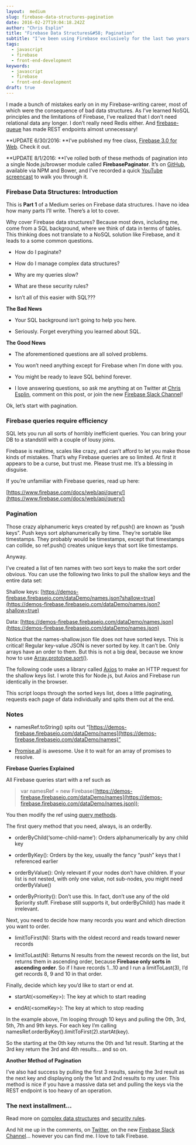 ```yaml
---
layout:  medium
slug: firebase-data-structures-pagination
date: 2016-02-27T19:04:18.242Z
author: "Chris Esplin"
title: "Firebase Data Structures&#58; Pagination"
subtitle: "I’ve been using Firebase exclusively for the last two years. Yeah yeah, I’ve got an elasticsearch cluster, and Redis caches some of my data, but Firebase is my one source of truth."
tags:
  - javascript
  - firebase
  - front-end-development
keywords:
  - javascript
  - firebase
  - front-end-development
draft: true
---
```


I made a bunch of mistakes early on in my Firebase-writing career, most of which were the consequence of bad data structures. As I’ve learned NoSQL principles and the limitations of Firebase, I’ve realized that I don’t need relational data any longer. I don’t really need Redis either. And [firebase-queue](https://github.com/firebase/firebase-queue) has made REST endpoints almost unnecessary!

**UPDATE 6/30/2016: **I’ve published my free class, [Firebase 3.0 for Web](https://t.co/3eNdfsMtfu). Check it out.

**UPDATE 8/1/2016: **I’ve rolled both of these methods of pagination into a single Node.js/browser module called **FirebasePaginator**. It’s on [GitHub](https://github.com/deltaepsilon/firebase-paginator), available via NPM and Bower, and I’ve recorded a quick [YouTube screencast](https://youtu.be/CH9ptm4NeTw) to walk you through it.

### Firebase Data Structures: Introduction

This is **Part 1** of a Medium series on Firebase data structures. I have no idea how many parts I’ll write. There’s a lot to cover.

Why cover Firebase data structures? Because most devs, including me, come from a SQL background, where we think of data in terms of tables. This thinking does not translate to a NoSQL solution like Firebase, and it leads to a some common questions.

* How do I paginate?

* How do I manage complex data structures?

* Why are my queries slow?

* What are these security rules?

* Isn’t all of this easier with SQL???

**The Bad News**

* Your SQL background isn’t going to help you here.

* Seriously. Forget everything you learned about SQL.

**The Good News**

* The aforementioned questions are all solved problems.

* You won’t need anything except for Firebase when I’m done with you.

* You might be ready to leave SQL behind forever.

* I love answering questions, so ask me anything at on Twitter at [Chris Esplin](https://twitter.com/ChrisEsplin), comment on this post, or join the new [Firebase Slack Channel](https://firebase-community.appspot.com/)!

Ok, let’s start with pagination.

### Firebase queries require efficiency

SQL lets you run all sorts of horribly inefficient queries. You can bring your DB to a standstill with a couple of lousy joins.

Firebase is realtime, scales like crazy, and can’t afford to let you make those kinds of mistakes. That’s why Firebase queries are so limited. At first it appears to be a curse, but trust me. Please trust me. It’s a blessing in disguise.

If you’re unfamiliar with Firebase queries, read up here:

[https://www.firebase.com/docs/web/api/query/](https://www.firebase.com/docs/web/api/query/)

### **Pagination**

Those crazy alphanumeric keys created by ref.push() are known as “push keys”. Push keys sort alphanumerically by time. They’re sortable like timestamps. They probably would be timestamps, except that timestamps can collide, so ref.push() creates unique keys that sort like timestamps.

Anyway.

I’ve created a list of ten names with two sort keys to make the sort order obvious. You can use the following two links to pull the shallow keys and the entire data set:

Shallow keys: [https://demos-firebase.firebaseio.com/dataDemo/names.json?shallow=true](https://demos-firebase.firebaseio.com/dataDemo/names.json?shallow=true)

Data: [https://demos-firebase.firebaseio.com/dataDemo/names.json](https://demos-firebase.firebaseio.com/dataDemo/names.json)


Notice that the names-shallow.json file does not have sorted keys. This is critical! Regular key-value JSON is never sorted by key. It can’t be. Only arrays have an order to them. But this is not a big deal, because we know how to use [Array.prototype.sort()](https://developer.mozilla.org/en-US/docs/Web/JavaScript/Reference/Global_Objects/Array/sort).

The following code uses a library called [Axios](https://github.com/mzabriskie/axios) to make an HTTP request for the shallow keys list. I wrote this for Node.js, but Axios and Firebase run identically in the browser.

This script loops through the sorted keys list, does a little paginating, requests each page of data individually and spits them out at the end.


### Notes

* namesRef.toString() spits out “[https://demos-firebase.firebaseio.com/dataDemo/names](https://demos-firebase.firebaseio.com/dataDemo/names)”

* [Promise.al](https://developer.mozilla.org/en-US/docs/Web/JavaScript/Reference/Global_Objects/Promise/all)l is awesome. Use it to wait for an array of promises to resolve.

**Firebase Queries Explained**

All Firebase queries start with a ref such as
> var namesRef = new Firebase([https://demos-firebase.firebaseio.com/dataDemo/names](https://demos-firebase.firebaseio.com/dataDemo/names.json));

You then modify the ref using [query methods](https://www.firebase.com/docs/web/api/query/).

The first query method that you need, always, is an orderBy.

* orderByChild(‘some-child-name’): Orders alphanumerically by any child key

* orderByKey(): Orders by the key, usually the fancy “push” keys that I referenced earlier

* orderByValue(): Only relevant if your nodes don’t have children. If your list is not nested, with only one value, not sub-nodes, you might need orderByValue()

* orderByPriority(): Don’t use this. In fact, don’t use any of the old $priority stuff. Firebase still supports it, but orderByChild() has made it irrelevant.

Next, you need to decide how many records you want and which direction you want to order.

* limitToFirst(N): Starts with the oldest record and reads toward newer records

* limitToLast(N): Returns N results from the newest records on the list, but returns them in ascending order, because **Firebase only sorts in ascending order**. So if I have records 1...10 and I run a limitToLast(3), I’d get records 8, 9 and 10 in that order.

Finally, decide which key you’d like to start or end at.

* startAt(&lt;someKey&gt;): The key at which to start reading

* endAt(&lt;someKey&gt;): The key at which to stop reading

In the example above, I’m looping through 10 keys and pulling the 0th, 3rd, 5th, 7th and 9th keys. For each key I’m calling namesRef.orderByKey().limitToFirst(2).startAt(key).

So the starting at the 0th key returns the 0th and 1st result. Starting at the 3rd key return the 3rd and 4th results… and so on.

**Another Method of Pagination**

I’ve also had success by pulling the first 3 results, saving the 3rd result as the next key and displaying only the 1st and 2nd results to my user. This method is nice if you have a massive data set and pulling the keys via the REST endpoint is too heavy of an operation.

### The next installment…

Read more on [complex data structures](https://medium.com/@ChrisEsplin/firebase-data-structures-complex-data-eb76b5a31124#.mspt07nvr) and [security rules](https://medium.com/@ChrisEsplin/firebase-data-structures-security-rules-72fd4ad91f0d#.iy6r58c44).

And hit me up in the comments, on [Twitter](http://twitter.com/chrisesplin), on the new [Firebase Slack Channel](https://firebase-community.appspot.com/)… however you can find me. I love to talk Firebase.
